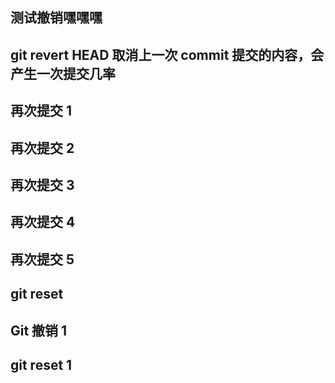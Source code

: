 ## 测试撤销嘿嘿嘿

## git revert HEAD 取消上一次 commit 提交的内容，会产生一次提交几率

## 再次提交 1

## 再次提交 2

## 再次提交 3

## 再次提交 4

## 再次提交 5

## git reset

## Git 撤销 1

## git reset 1
